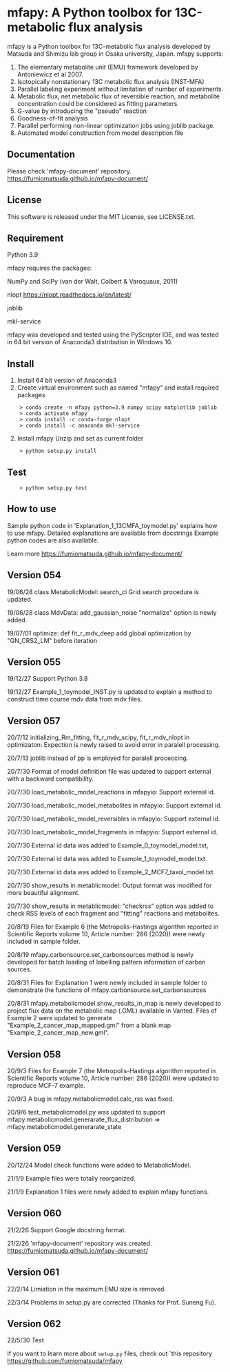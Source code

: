 mfapy: A Python toolbox for 13C-metabolic flux analysis
================================================

mfapy is a Python toolbox for 13C-metabolic flux analysis developed by Matsuda and Shimizu lab group in Osaka university, Japan.
mfapy supports:

1. The elementary metabolite unit (EMU) framework developed by Antoniewicz et al 2007.
2. Isotopically nonstationary 13C metabolic flux analysis (INST-MFA)
3. Parallel labeling experiment without limitation of number of experiments.
4. Metabolic flux, net metabolic flux of reversible reaction, and metabolite concentration could be considered as fitting parameters.
5. G-value by introducing the "pseudo" reaction
6. Goodness-of-fit analysis
7. Parallel performing non-linear optimization jobs using joblib package.
8. Automated model construction from model description file

Documentation
----------------------------------------
Please check 'mfapy-document' repository. https://fumiomatsuda.github.io/mfapy-document/

License
----------------------------------------
This software is released under the MIT License, see LICENSE.txt.

Requirement
----------------------------------------
Python 3.9

mfapy requires the packages:

NumPy and SciPy (van der Walt, Colbert & Varoquaux, 2011)

nlopt https://nlopt.readthedocs.io/en/latest/

joblib

mkl-service

mfapy was developed and tested using the PyScripter IDE, and was tested in 64 bit version of Anaconda3 distribution in Windows 10.


Install
----------------------------------------
1. Install 64 bit version of Anaconda3
2. Create virtual environment such as named "mfapy" and install required packages
~~~
    > conda create -n mfapy python=3.9 numpy scipy matplotlib joblib
    > conda activate mfapy
    > conda install -c conda-forge nlopt
    > conda install -c anaconda mkl-service
~~~

2. Install mfapy
Unzip and set as current folder
~~~
    > python setup.py install
~~~

Test
----------------------------------------
~~~
    > python setup.py test
~~~

How to use
----------------------------------------
Sample python code in 'Explanation_1_13CMFA_toymodel.py' explains how to use mfapy.
Detailed explanations are available from docstrings
Example python codes are also available.

Learn more <https://fumiomatsuda.github.io/mfapy-document/>

Version 054
----------------------------------------
19/06/28  class MetabolicModel: search_ci Grid search procedure is updated.

19/06/28  class MdvData: add_gaussian_noise  "normalize" option is newly added.

19/07/01  optimize: def fit_r_mdv_deep add global optimization by "GN_CRS2_LM" before iteration

Version 055
----------------------------------------
19/12/27 Support Python 3.8

19/12/27 Example_1_toymodel_INST.py is updated to explain a method to construct time course mdv data from mdv files.

Version 057
----------------------------------------
20/7/12 initializing_Rm_fitting, fit_r_mdv_scipy, fit_r_mdv_nlopt in optimizaton: Expection is newly raised to avoid error in  paralell processing.

20/7/13 joblib instead of pp is employed for paralell proceccing.

20/7/30 Format of model definition file was updated to support external with a backward compatibility.

20/7/30 load_metabolic_model_reactions in mfapyio: Support external id.

20/7/30 load_metabolic_model_metabolites in mfapyio: Support external id.

20/7/30 load_metabolic_model_reversibles in mfapyio: Support external id.

20/7/30 load_metabolic_model_fragments in mfapyio: Support external id.

20/7/30 External id data was added to Example_0_toymodel_model.txt,

20/7/30 External id data was added to Example_1_toymodel_model.txt.

20/7/30 External id data was added to Example_2_MCF7_taxol_model.txt.

20/7/30 show_results in metablicmodel: Output format was modified for more beautiful alignment.

20/7/30 show_results in metablicmodel: "checkrss" option was added to check RSS levels of each fragment and "fitting" reactions and metabolites.

20/8/19 Files for Example 6 (the Metropolis-Hastings algorithm reported in Scientific Reports volume 10, Article number: 286 (2020)) were newly included in sample folder.

20/8/19 mfapy.carbonsource.set_carbonsources method is newly developed for batch loading of labelling pattern information of carbon sources.

20/8/31 Files for Explanation 1 were newly included in sample folder to demonstrate the functions of mfapy.carbonsource.set_carbonsources

20/8/31 mfapy.metabolicmodel.show_results_in_map is newly developed to project flux data on the metabolic map (.GML) available in Vanted. Files of Example 2 were updated to generate "Example_2_cancer_map_mapped.gml" from a blank map "Example_2_cancer_map_new.gml".

Version 058
----------------------------------------
20/9/3 Files for Example 7 (the Metropolis-Hastings algorithm reported in Scientific Reports volume 10, Article number: 286 (2020)) were updated to reproduce MCF-7 example.

20/9/3 A bug in mfapy.metabolicmodel.calc_rss was fixed.

20/9/6 test_metabolicmodel.py was updated to support mfapy.metabolicmodel.generarate_flux_distribution => mfapy.metabolicmodel.generarate_state

Version 059
----------------------------------------
20/12/24 Model check functions were added to MetabolicModel.

21/1/9 Example files were totally reorganized.

21/1/9 Explanation 1 files were newly added to explain mfapy functions.

Version 060
----------------------------------------
21/2/26 Support Google docstring format.

21/2/26 'mfapy-document' repository was created. https://fumiomatsuda.github.io/mfapy-document/

Version 061
----------------------------------------
22/2/14 Limiation in the maximum EMU size is removed.

22/3/14 Problems in setup.py are corrected (Thanks for Prof. Suneng Fu).


Version 062
----------------------------------------
22/5/30 Test

If you want to learn more about ``setup.py`` files, check out `this repository <https://github.com/fumiomatsuda/mfapy>

